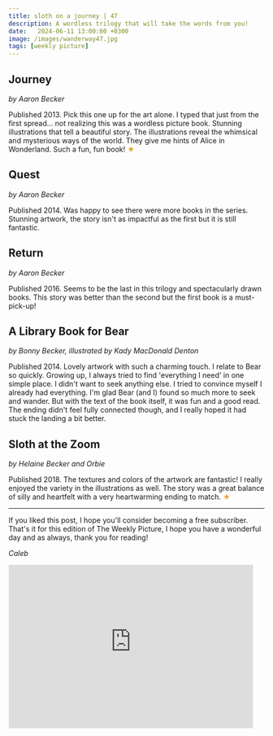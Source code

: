 ```yaml
---
title: sloth on a journey | 47
description: A wordless trilogy that will take the words from you!
date:   2024-06-11 13:00:00 +0300
image: /images/wanderway47.jpg
tags: [weekly picture]
---
```


## Journey
*by Aaron Becker*

Published 2013. Pick this one up for the art alone. I typed that just from the first spread... not realizing this was a wordless picture book. Stunning illustrations that tell a beautiful story. The illustrations reveal the whimsical and mysterious ways of the world. They give me hints of Alice in Wonderland. Such a fun, fun book! <h style="color:#E7A526;">★</h>
 
## Quest
*by Aaron Becker*

Published 2014. Was happy to see there were more books in the series. Stunning artwork, the story isn't as impactful as the first but it is still fantastic. 
 
## Return
*by Aaron Becker*

Published 2016. Seems to be the last in this trilogy and spectacularly drawn books. This story was better than the second but the first book is a must-pick-up!
 
## A Library Book for Bear
*by Bonny Becker, illustrated by Kady MacDonald Denton*

Published 2014. Lovely artwork with such a charming touch. I relate to Bear so quickly. Growing up, I always tried to find 'everything I need' in one simple place. I didn't want to seek anything else. I tried to convince myself I already had everything. I'm glad Bear (and I) found so much more to seek and wander. But with the text of the book itself, it was fun and a good read. The ending didn't feel fully connected though, and I really hoped it had stuck the landing a bit better. 
 
## Sloth at the Zoom
*by Helaine Becker and Orbie*

Published 2018. The textures and colors of the artwork are fantastic! I really enjoyed the variety in the illustrations as well. The story was a great balance of silly and heartfelt with a very heartwarming ending to match. <h style="color:#E7A526;">★</h>


***

If you liked this post, I hope you'll consider becoming a free subscriber. That's it for this edition of The Weekly Picture, I hope you have a wonderful day and as always, thank you for reading!

*Caleb*
    
<iframe src="https://thewanderway.substack.com/embed" width="480" height="320" style="border:1px solid #EEE; background:white;" frameborder="0" scrolling="no"></iframe>
